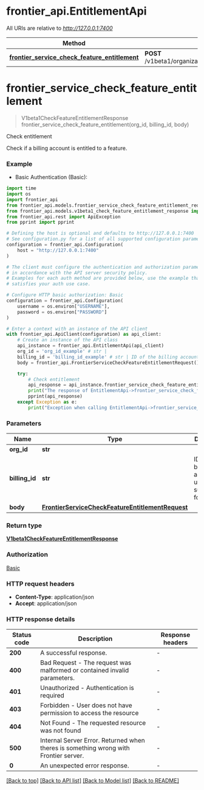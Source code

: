 # frontier_api.EntitlementApi

All URIs are relative to *http://127.0.0.1:7400*

Method | HTTP request | Description
------------- | ------------- | -------------
[**frontier_service_check_feature_entitlement**](EntitlementApi.md#frontier_service_check_feature_entitlement) | **POST** /v1beta1/organizations/{orgId}/billing/{billingId}/check | Check entitlement


# **frontier_service_check_feature_entitlement**
> V1beta1CheckFeatureEntitlementResponse frontier_service_check_feature_entitlement(org_id, billing_id, body)

Check entitlement

Check if a billing account is entitled to a feature.

### Example

* Basic Authentication (Basic):
```python
import time
import os
import frontier_api
from frontier_api.models.frontier_service_check_feature_entitlement_request import FrontierServiceCheckFeatureEntitlementRequest
from frontier_api.models.v1beta1_check_feature_entitlement_response import V1beta1CheckFeatureEntitlementResponse
from frontier_api.rest import ApiException
from pprint import pprint

# Defining the host is optional and defaults to http://127.0.0.1:7400
# See configuration.py for a list of all supported configuration parameters.
configuration = frontier_api.Configuration(
    host = "http://127.0.0.1:7400"
)

# The client must configure the authentication and authorization parameters
# in accordance with the API server security policy.
# Examples for each auth method are provided below, use the example that
# satisfies your auth use case.

# Configure HTTP basic authorization: Basic
configuration = frontier_api.Configuration(
    username = os.environ["USERNAME"],
    password = os.environ["PASSWORD"]
)

# Enter a context with an instance of the API client
with frontier_api.ApiClient(configuration) as api_client:
    # Create an instance of the API class
    api_instance = frontier_api.EntitlementApi(api_client)
    org_id = 'org_id_example' # str | 
    billing_id = 'billing_id_example' # str | ID of the billing account to update the subscription for
    body = frontier_api.FrontierServiceCheckFeatureEntitlementRequest() # FrontierServiceCheckFeatureEntitlementRequest | 

    try:
        # Check entitlement
        api_response = api_instance.frontier_service_check_feature_entitlement(org_id, billing_id, body)
        print("The response of EntitlementApi->frontier_service_check_feature_entitlement:\n")
        pprint(api_response)
    except Exception as e:
        print("Exception when calling EntitlementApi->frontier_service_check_feature_entitlement: %s\n" % e)
```



### Parameters

Name | Type | Description  | Notes
------------- | ------------- | ------------- | -------------
 **org_id** | **str**|  | 
 **billing_id** | **str**| ID of the billing account to update the subscription for | 
 **body** | [**FrontierServiceCheckFeatureEntitlementRequest**](FrontierServiceCheckFeatureEntitlementRequest.md)|  | 

### Return type

[**V1beta1CheckFeatureEntitlementResponse**](V1beta1CheckFeatureEntitlementResponse.md)

### Authorization

[Basic](../README.md#Basic)

### HTTP request headers

 - **Content-Type**: application/json
 - **Accept**: application/json

### HTTP response details
| Status code | Description | Response headers |
|-------------|-------------|------------------|
**200** | A successful response. |  -  |
**400** | Bad Request - The request was malformed or contained invalid parameters. |  -  |
**401** | Unauthorized - Authentication is required |  -  |
**403** | Forbidden - User does not have permission to access the resource |  -  |
**404** | Not Found - The requested resource was not found |  -  |
**500** | Internal Server Error. Returned when theres is something wrong with Frontier server. |  -  |
**0** | An unexpected error response. |  -  |

[[Back to top]](#) [[Back to API list]](../README.md#documentation-for-api-endpoints) [[Back to Model list]](../README.md#documentation-for-models) [[Back to README]](../README.md)

